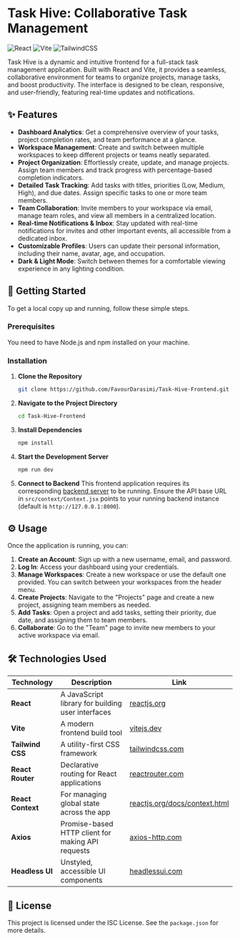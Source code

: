 # Task Hive: Collaborative Task Management

![React](https://img.shields.io/badge/react-%2320232a.svg?style=for-the-badge&logo=react&logoColor=%2361DAFB)
![Vite](https://img.shields.io/badge/vite-%23646CFF.svg?style=for-the-badge&logo=vite&logoColor=white)
![TailwindCSS](https://img.shields.io/badge/tailwindcss-%2338B2AC.svg?style=for-the-badge&logo=tailwind-css&logoColor=white)

Task Hive is a dynamic and intuitive frontend for a full-stack task management application. Built with React and Vite, it provides a seamless, collaborative environment for teams to organize projects, manage tasks, and boost productivity. The interface is designed to be clean, responsive, and user-friendly, featuring real-time updates and notifications.

## ✨ Features

- **Dashboard Analytics**: Get a comprehensive overview of your tasks, project completion rates, and team performance at a glance.
- **Workspace Management**: Create and switch between multiple workspaces to keep different projects or teams neatly separated.
- **Project Organization**: Effortlessly create, update, and manage projects. Assign team members and track progress with percentage-based completion indicators.
- **Detailed Task Tracking**: Add tasks with titles, priorities (Low, Medium, High), and due dates. Assign specific tasks to one or more team members.
- **Team Collaboration**: Invite members to your workspace via email, manage team roles, and view all members in a centralized location.
- **Real-time Notifications & Inbox**: Stay updated with real-time notifications for invites and other important events, all accessible from a dedicated inbox.
- **Customizable Profiles**: Users can update their personal information, including their name, avatar, age, and occupation.
- **Dark & Light Mode**: Switch between themes for a comfortable viewing experience in any lighting condition.

## 🚀 Getting Started

To get a local copy up and running, follow these simple steps.

### Prerequisites

You need to have Node.js and npm installed on your machine.

### Installation

1.  **Clone the Repository**
    ```bash
    git clone https://github.com/FavourDarasimi/Task-Hive-Frontend.git
    ```
2.  **Navigate to the Project Directory**
    ```bash
    cd Task-Hive-Frontend
    ```
3.  **Install Dependencies**
    ```bash
    npm install
    ```
4.  **Start the Development Server**
    ```bash
    npm run dev
    ```
5.  **Connect to Backend**
    This frontend application requires its corresponding [backend server](URL_TO_BACKEND_REPO_HERE) to be running. Ensure the API base URL in `src/context/Context.jsx` points to your running backend instance (default is `http://127.0.0.1:8000`).

## ⚙️ Usage

Once the application is running, you can:

1.  **Create an Account**: Sign up with a new username, email, and password.
2.  **Log In**: Access your dashboard using your credentials.
3.  **Manage Workspaces**: Create a new workspace or use the default one provided. You can switch between your workspaces from the header menu.
4.  **Create Projects**: Navigate to the "Projects" page and create a new project, assigning team members as needed.
5.  **Add Tasks**: Open a project and add tasks, setting their priority, due date, and assigning them to team members.
6.  **Collaborate**: Go to the "Team" page to invite new members to your active workspace via email.

## 🛠️ Technologies Used

| Technology        | Description                                       | Link                                                                   |
| ----------------- | ------------------------------------------------- | ---------------------------------------------------------------------- |
| **React**         | A JavaScript library for building user interfaces | [reactjs.org](https://reactjs.org/)                                    |
| **Vite**          | A modern frontend build tool                      | [vitejs.dev](https://vitejs.dev/)                                      |
| **Tailwind CSS**  | A utility-first CSS framework                     | [tailwindcss.com](https://tailwindcss.com/)                            |
| **React Router**  | Declarative routing for React applications        | [reactrouter.com](https://reactrouter.com/)                            |
| **React Context** | For managing global state across the app          | [reactjs.org/docs/context.html](https://reactjs.org/docs/context.html) |
| **Axios**         | Promise-based HTTP client for making API requests | [axios-http.com](https://axios-http.com/)                              |
| **Headless UI**   | Unstyled, accessible UI components                | [headlessui.com](https://headlessui.com/)                              |

## 📜 License

This project is licensed under the ISC License. See the `package.json` for more details.
